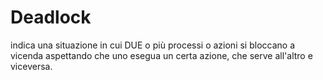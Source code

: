 # Deadlock
indica una situazione in cui DUE o più processi o azioni si bloccano a vicenda aspettando che uno esegua un certa azione, che serve all'altro e viceversa. 

